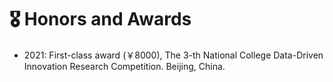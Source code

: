 # 🎖 Honors and Awards
- 2021: First-class award (￥8000), The 3-th National College Data-Driven Innovation Research Competition. Beijing, China.